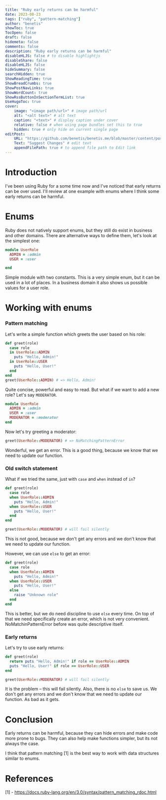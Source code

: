 ```yaml
---
title: "Ruby early returns can be harmful"
date: 2023-08-23
tags: ["ruby", "pattern-matching"]
author: "benetis"
showToc: true
TocOpen: false
draft: false
hidemeta: false
comments: false
description: "Ruby early returns can be harmful"
disableHLJS: false # to disable highlightjs
disableShare: false
disableHLJS: false
hideSummary: false
searchHidden: true
ShowReadingTime: true
ShowBreadCrumbs: true
ShowPostNavLinks: true
ShowWordCount: true
ShowRssButtonInSectionTermList: true
UseHugoToc: true
cover:
    image: "<image path/url>" # image path/url
    alt: "<alt text>" # alt text
    caption: "<text>" # display caption under cover
    relative: false # when using page bundles set this to true
    hidden: true # only hide on current single page
editPost:
    URL: "https://github.com/benetis/benetis.me/blob/master/content/posts/ruby/early-returns.md"
    Text: "Suggest Changes" # edit text
    appendFilePath: true # to append file path to Edit link
---
```


# Introduction

I've been using Ruby for a some time now and I've noticed that early returns can be over used.
I'll review at one example with enums where I think some early returns can be harmful.

# Enums

Ruby does not natively support enums, but they still do exist in business and other domains.
There are alternative ways to define them, let's look at the simplest one:

```ruby
module UserRole
  ADMIN = :admin
  USER = :user

end
```

Simple module with two constants. This is a very simple enum, but it can be used in a lot of places.
In a business domain it also shows us possible values for a user role.

# Working with enums

### Pattern matching

Let's write a simple function which greets the user based on his role:

```ruby
def greet(role)
  case role
  in UserRole::ADMIN
    puts "Hello, Admin!"
  in UserRole::USER
    puts "Hello, User!"
  end
end
greet(UserRole::ADMIN) # => Hello, Admin!
```

Quite concise, powerful and easy to read. 
But what if we want to add a new role? Let's say `MODERATOR`.

```ruby
module UserRole
  ADMIN = :admin
  USER = :user
  MODERATOR = :moderator
end
```

Now let's try greeting a moderator:

```ruby
greet(UserRole::MODERATOR) # => NoMatchingPatternError
```

Wonderful, we get an error. This is a good thing, because we know that we need to update our function.

### Old switch statement

What if we tried the same, just with `case` and `when` instead of `in`?

```ruby
def greet(role)
  case role
  when UserRole::ADMIN
    puts "Hello, Admin!"
  when UserRole::USER
    puts "Hello, User!"
  end
end

greet(UserRole::MODERATOR) # will fail silently
```

This is not good, because we don't get any errors and we don't know that we need to update our function.

However, we can use `else` to get an error:

```ruby
def greet(role)
  case role
  when UserRole::ADMIN
    puts "Hello, Admin!"
  when UserRole::USER
    puts "Hello, User!"
  else
    raise "Unknown role"
  end
end
```

This is better, but we do need discipline to use `else` every time. On top of that
we need specifically create an error, which is not very convenient. 
NoMatchinPatternError before was quite descriptive itself. 

### Early returns

Let's try to use early returns:

```ruby
def greet(role)
  return puts "Hello, Admin!" if role == UserRole::ADMIN
  puts "Hello, User!" if role == UserRole::USER
end

greet(UserRole::MODERATOR) # will fail silently
```

It is the problem – this will fail silently. Also, there is no `else` to save us.
We don't get any errors and we don't know that we need to update our function. As bad as it gets.

# Conclusion

Early returns can be harmful, because they can hide errors and make code more prone to bugs.
They can also help make functions simpler, but its not always the case.

I think that pattern matching [1] is the best way to work with data structures similar to enums.

# References
[1] - https://docs.ruby-lang.org/en/3.0/syntax/pattern_matching_rdoc.html



